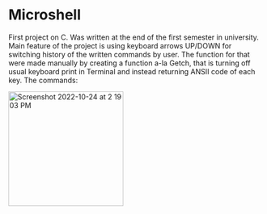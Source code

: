 # Microshell

First project on C. Was written at the end of the first semester in university. 
Main feature of the project is using keyboard arrows UP/DOWN for switching history of the written commands by user. The function for that were made manually by creating a function a-la Getch, that is turning off usual keyboard print in Terminal and instead returning ANSII code of each key.
The commands:


<img width="227" alt="Screenshot 2022-10-24 at 2 19 03 PM" src="https://user-images.githubusercontent.com/67626128/197523918-a6621136-1051-4a32-bf88-8a0a97a04230.png">
